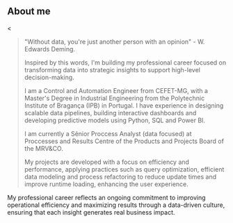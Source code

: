 ## About me
<
<!--
> Sou formado em [Engenharia de Controle e Automação](https://www.eng-controleautomacao.leopoldina.cefetmg.br/) pelo [Centro Federal de Educação Tecnológica de Minas Gerais](https://www.cefetmg.br/) (CEFET-MG) e concluí o [mestrado em Engenharia Industrial](https://portal3.ipb.pt/index.php/pt/guiaects/cursos/mestrados/curso?cod_escola=3043&cod_curso=9572) no [Instituto Politécnico de Bragança](https://ipb.pt/) (IPB), em Portugal, por meio de um programa de intercâmbio em parceria com o CEFET-MG.
> 
> Durante a graduação no CEFET-MG fui proativo ao atuar na organização de eventos e em projetos de extensão e pesquisa trabalhando com robótica, instrumentação, sistemas fotovoltaicos e desenvolvimento web/mobile. Também atuei na gestão da [empresa júnior Encautech](https://encautech.com/) e do Diretório Acadêmico - órgão de representação política estudantil.
>
> No início da minha carreira, tive a oportunidade de estagiar em duas empresas do setor de energia: [Carto Solar](https://cartosolar.com.br) e [Energisa](https://www.grupoenergisa.com.br). Na primeira trabalhei com projetos de eficiência energética e na segunda trabalhei com o acompanhamento de indicadores estratégicos para avaliação do desempenho de serviços de TI. Em ambas trabalhei com grandes quantidades de dados e a necessidade de tratá-los, organizá-los e analisá-los, daí surgiu minha grande paixão profissional: **Ciência de Dados**. Durante o intercâmbio em Portugal ampliei a paixão por trabalhar com dados ao desenvolver meu trabalho de conclusão de curso dentro do projeto [iSafety](https://isafety.morecolab.pt), no qual atuei como bolsista de pesquisa. O objetivo do meu trabalho foi desenvolver e aprimorar um algoritmo de machine learning capaz de prever o nível de risco de ocorrência de acidentes no setor do varejo.
>
> Hoje sou Analista de Processos Sênior na [MRV](https://mrveco.com.br/), e atuo na criação e análise de indicadores para a Diretoria de Produtos e Projetos, gerando insights importantes para suportar uma tomada de decisão orientada por dados utilizando as ferramentas Power BI, Power Query e Linguagem M, funções DAX, SQL e Google Cloud Platform.
>
> -->
> "Without data, you're just another person with an opinion" - W. Edwards Deming.
>
> Inspired by this words, I'm building my professional career focused on transforming data into strategic insights to support high-level decision-making.
>
> I am a Control and Automation Engineer from CEFET-MG, with a Master's Degree in Industrial Engineering from the Polytechnic Institute of Bragança (IPB) in Portugal. I have experience in designing scalable data pipelines, building interactive dashboards and developing predictive models using Python, SQL and Power BI.
>
> I am currently a Sênior Proccess Analyst (data focused) at Proccesses and Results Centre of the Products and Projects Board of the MRV&CO.
>
> My projects are developed with a focus on efficiency and performance, applying practices such as query optimization, efficient data modeling and process refactoring to reduce update times and improve runtime loading, enhancing the user experience.

My professional career reflects an ongoing commitment to improving operational efficiency and maximizing results through a data-driven culture, ensuring that each insight generates real business impact.
